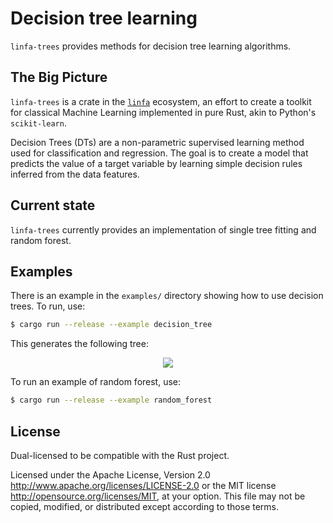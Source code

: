 # Decision tree learning

`linfa-trees` provides methods for decision tree learning algorithms.

## The Big Picture

`linfa-trees` is a crate in the [`linfa`](https://crates.io/crates/linfa) ecosystem, an effort to create a toolkit for classical Machine Learning implemented in pure Rust, akin to Python's `scikit-learn`.

Decision Trees (DTs) are a non-parametric supervised learning method used for classification and regression. The goal is to create a model that predicts the value of a target variable by learning simple decision rules inferred from the data features.

## Current state

`linfa-trees` currently provides an implementation of single tree fitting and random forest.

## Examples

There is an example in the `examples/` directory showing how to use decision trees. To run, use:

```bash
$ cargo run --release --example decision_tree
```

This generates the following tree: 

<p align="center">
   <img src="./iris-decisiontree.svg">
</p>

To run an example of random forest, use:
```bash
$ cargo run --release --example random_forest
```

## License
Dual-licensed to be compatible with the Rust project.

Licensed under the Apache License, Version 2.0 <http://www.apache.org/licenses/LICENSE-2.0> or the MIT license <http://opensource.org/licenses/MIT>, at your option. This file may not be copied, modified, or distributed except according to those terms.
